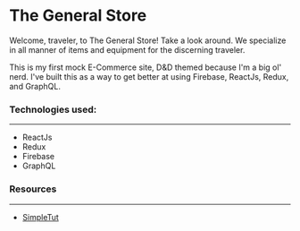# The General Store

Welcome, traveler, to The General Store! Take a look around. We specialize in all manner of items and equipment for the discerning traveler.

This is my first mock E-Commerce site, D&D themed because I'm a big ol' nerd. I've built this as a way to get better at using Firebase, ReactJs, Redux, and GraphQL.

### Technologies used:
---
- ReactJs
- Redux
- Firebase
- GraphQL

### Resources
---
- [SimpleTut](https://www.youtube.com/watch?v=7gQay39krqY)